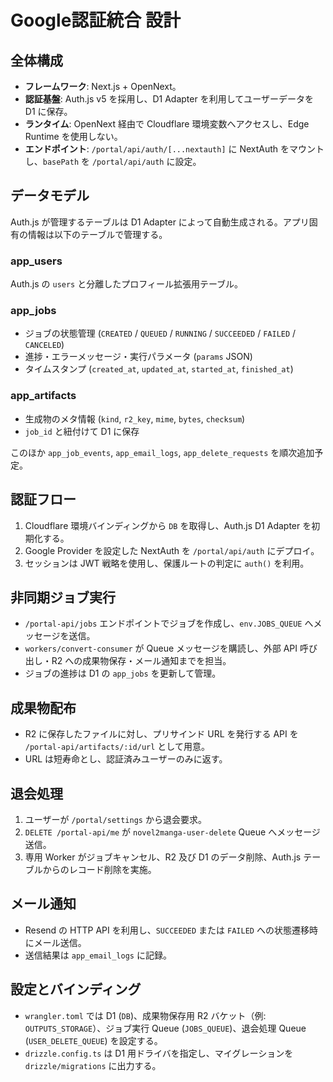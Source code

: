 # Google認証統合 設計

## 全体構成

- **フレームワーク**: Next.js + OpenNext。
- **認証基盤**: Auth.js v5 を採用し、D1 Adapter を利用してユーザーデータを D1 に保存。
- **ランタイム**: OpenNext 経由で Cloudflare 環境変数へアクセスし、Edge Runtime を使用しない。
- **エンドポイント**: `/portal/api/auth/[...nextauth]` に NextAuth をマウントし、`basePath` を `/portal/api/auth` に設定。

## データモデル

Auth.js が管理するテーブルは D1 Adapter によって自動生成される。アプリ固有の情報は以下のテーブルで管理する。

### app_users

Auth.js の `users` と分離したプロフィール拡張用テーブル。

### app_jobs

- ジョブの状態管理 (`CREATED` / `QUEUED` / `RUNNING` / `SUCCEEDED` / `FAILED` / `CANCELED`)
- 進捗・エラーメッセージ・実行パラメータ (`params` JSON)
- タイムスタンプ (`created_at`, `updated_at`, `started_at`, `finished_at`)

### app_artifacts

- 生成物のメタ情報 (`kind`, `r2_key`, `mime`, `bytes`, `checksum`)
- `job_id` と紐付けて D1 に保存

このほか `app_job_events`, `app_email_logs`, `app_delete_requests` を順次追加予定。

## 認証フロー

1. Cloudflare 環境バインディングから `DB` を取得し、Auth.js D1 Adapter を初期化する。
2. Google Provider を設定した NextAuth を `/portal/api/auth` にデプロイ。
3. セッションは JWT 戦略を使用し、保護ルートの判定に `auth()` を利用。

## 非同期ジョブ実行

- `/portal-api/jobs` エンドポイントでジョブを作成し、`env.JOBS_QUEUE` へメッセージを送信。
- `workers/convert-consumer` が Queue メッセージを購読し、外部 API 呼び出し・R2 への成果物保存・メール通知までを担当。
- ジョブの進捗は D1 の `app_jobs` を更新して管理。

## 成果物配布

- R2 に保存したファイルに対し、プリサインド URL を発行する API を `/portal-api/artifacts/:id/url` として用意。
- URL は短寿命とし、認証済みユーザーのみに返す。

## 退会処理

1. ユーザーが `/portal/settings` から退会要求。
2. `DELETE /portal-api/me` が `novel2manga-user-delete` Queue へメッセージ送信。
3. 専用 Worker がジョブキャンセル、R2 及び D1 のデータ削除、Auth.js テーブルからのレコード削除を実施。

## メール通知

- Resend の HTTP API を利用し、`SUCCEEDED` または `FAILED` への状態遷移時にメール送信。
- 送信結果は `app_email_logs` に記録。

## 設定とバインディング

- `wrangler.toml` では D1 (`DB`)、成果物保存用 R2 バケット（例: `OUTPUTS_STORAGE`）、ジョブ実行 Queue (`JOBS_QUEUE`)、退会処理 Queue (`USER_DELETE_QUEUE`) を設定する。
- `drizzle.config.ts` は D1 用ドライバを指定し、マイグレーションを `drizzle/migrations` に出力する。

